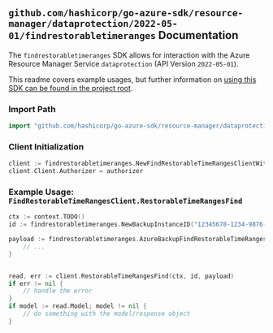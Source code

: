 
## `github.com/hashicorp/go-azure-sdk/resource-manager/dataprotection/2022-05-01/findrestorabletimeranges` Documentation

The `findrestorabletimeranges` SDK allows for interaction with the Azure Resource Manager Service `dataprotection` (API Version `2022-05-01`).

This readme covers example usages, but further information on [using this SDK can be found in the project root](https://github.com/hashicorp/go-azure-sdk/tree/main/docs).

### Import Path

```go
import "github.com/hashicorp/go-azure-sdk/resource-manager/dataprotection/2022-05-01/findrestorabletimeranges"
```


### Client Initialization

```go
client := findrestorabletimeranges.NewFindRestorableTimeRangesClientWithBaseURI("https://management.azure.com")
client.Client.Authorizer = authorizer
```


### Example Usage: `FindRestorableTimeRangesClient.RestorableTimeRangesFind`

```go
ctx := context.TODO()
id := findrestorabletimeranges.NewBackupInstanceID("12345678-1234-9876-4563-123456789012", "example-resource-group", "vaultValue", "backupInstanceValue")

payload := findrestorabletimeranges.AzureBackupFindRestorableTimeRangesRequest{
	// ...
}


read, err := client.RestorableTimeRangesFind(ctx, id, payload)
if err != nil {
	// handle the error
}
if model := read.Model; model != nil {
	// do something with the model/response object
}
```
